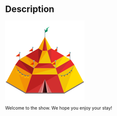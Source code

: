 # Description

![Circus](packages/cirque-web/assets/png/cirque-256x256.png)

Welcome to the show. We hope you enjoy your stay!
